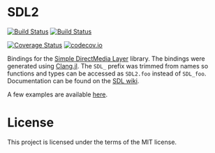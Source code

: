 # SDL2

[![Build Status](https://travis-ci.org/jonathanBieler/SDL2.jl.svg?branch=master)](https://travis-ci.org/jonathanBieler/SDL2.jl)
[![Build Status](https://ci.appveyor.com/api/projects/status/kg3gx5ngbbewjstr?svg=true)](https://ci.appveyor.com/project/jonathanBieler/sdl2-jl)

[![Coverage Status](https://coveralls.io/repos/jonathanBieler/SDL2.jl/badge.svg?branch=master&service=github)](https://coveralls.io/github/jonathanBieler/SDL2.jl?branch=master)
[![codecov.io](http://codecov.io/github/jonathanBieler/SDL2.jl/coverage.svg?branch=master)](http://codecov.io/github/jonathanBieler/SDL2.jl?branch=master)

Bindings for the [Simple DirectMedia Layer](https://www.libsdl.org/) library. The bindings were generated using [Clang.jl](https://github.com/ihnorton/Clang.jl). The `SDL_` prefix was trimmed from names so functions and types can be accessed as `SDL2.foo` instead of `SDL_foo`. Documentation can be found on the [SDL wiki](https://wiki.libsdl.org/FrontPage).

A few examples are available [here](https://github.com/jonathanBieler/SDL2.jl/blob/master/src/examples/).

# License
This project is licensed under the terms of the MIT license.


